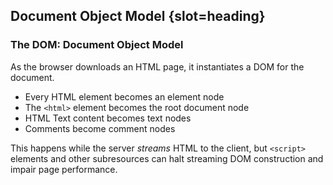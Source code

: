 ## Document Object Model {slot=heading}

### The DOM: Document Object Model

As the browser downloads an HTML page, it instantiates a DOM for the document.

- Every HTML element becomes an element node
- The `<html>` element becomes the root document node
- HTML Text content becomes text nodes
- Comments become comment nodes

This happens while the server *streams* HTML to the client, but `<script>` 
elements and other subresources can halt streaming DOM construction and impair 
page performance.

